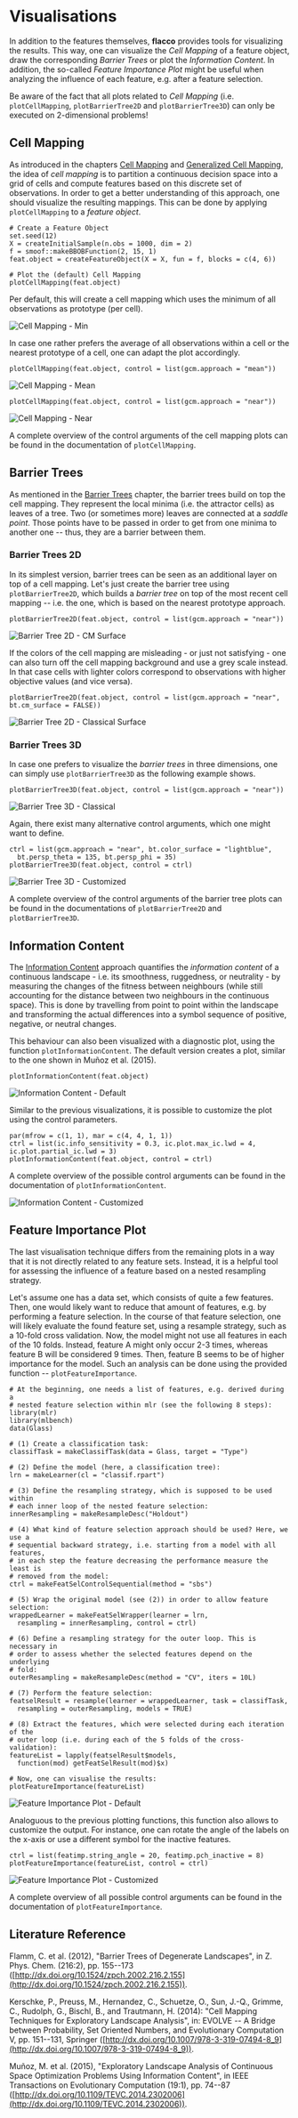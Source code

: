 # Visualisations
In addition to the features themselves, **flacco** provides tools for visualizing the results. This way, one can visualize the *Cell Mapping* of a feature object, draw the corresponding *Barrier Trees* or plot the *Information Content*.
In addition, the so-called *Feature Importance Plot* might be useful when analyzing the influence of each feature, e.g. after a feature selection.

Be aware of the fact that all plots related to *Cell Mapping* (i.e. `plotCellMapping`, `plotBarrierTree2D` and `plotBarrierTree3D`) can only be executed on 2-dimensional problems!

## Cell Mapping
As introduced in the chapters [Cell Mapping](cm.md) and [Generalized Cell Mapping](gcm.md), the idea of *cell mapping* is to partition a continuous decision space into a grid of cells and compute features based on this discrete set of observations.
In order to get a better understanding of this approach, one should visualize the resulting mappings. This can be done by applying `plotCellMapping` to a *feature object*.

```{r}
# Create a Feature Object
set.seed(12)
X = createInitialSample(n.obs = 1000, dim = 2)
f = smoof::makeBBOBFunction(2, 15, 1)
feat.object = createFeatureObject(X = X, fun = f, blocks = c(4, 6))

# Plot the (default) Cell Mapping
plotCellMapping(feat.object)
``` 

Per default, this will create a cell mapping which uses the minimum of all observations as prototype (per cell).

![Cell Mapping - Min](example_cm1.png)

In case one rather prefers the average of all observations within a cell or the nearest prototype of a cell, one can adapt the plot accordingly.

```{r}
plotCellMapping(feat.object, control = list(gcm.approach = "mean"))
```

![Cell Mapping - Mean](example_cm2.png)

```{r}
plotCellMapping(feat.object, control = list(gcm.approach = "near"))
```

![Cell Mapping - Near](example_cm3.png)

A complete overview of the control arguments of the cell mapping plots can be found in the documentation of `plotCellMapping`.

## Barrier Trees

As mentioned in the [Barrier Trees](barriertrees.md) chapter, the barrier trees build on top the cell mapping. They represent the local minima (i.e. the attractor cells) as leaves of a tree. Two (or sometimes more) leaves are connected at a *saddle point*. Those points have to be passed in order to get from one minima to another one -- thus, they are a barrier between them.

### Barrier Trees 2D

In its simplest version, barrier trees can be seen as an additional layer on top of a cell mapping. Let's just create the barrier tree using `plotBarrierTree2D`, which builds a *barrier tree* on top of the most recent cell mapping -- i.e. the one, which is based on the nearest prototype approach.

```{r}
plotBarrierTree2D(feat.object, control = list(gcm.approach = "near"))
```

![Barrier Tree 2D - CM Surface](example_bt2d_1.png)

If the colors of the cell mapping are misleading - or just not satisfying - one can also turn off the cell mapping background and use a grey scale instead. In that case cells with lighter colors correspond to observations with higher objective values (and vice versa).

```{r}
plotBarrierTree2D(feat.object, control = list(gcm.approach = "near", bt.cm_surface = FALSE))
```

![Barrier Tree 2D - Classical Surface](example_bt2d_2.png)

### Barrier Trees 3D

In case one prefers to visualize the *barrier trees* in three dimensions, one can simply use `plotBarrierTree3D` as the following example shows.

```{r}
plotBarrierTree3D(feat.object, control = list(gcm.approach = "near"))
```

![Barrier Tree 3D - Classical](example_bt3d_1.svg)

Again, there exist many alternative control arguments, which one might want to define.

```{r}
ctrl = list(gcm.approach = "near", bt.color_surface = "lightblue",
  bt.persp_theta = 135, bt.persp_phi = 35)
plotBarrierTree3D(feat.object, control = ctrl)
```

![Barrier Tree 3D - Customized](example_bt3d_2.svg)

A complete overview of the control arguments of the barrier tree plots can be found in the documentations of `plotBarrierTree2D` and `plotBarrierTree3D`.

## Information Content

The [Information Content](ic.md) approach quantifies the *information content* of a continuous landscape - i.e. its smoothness, ruggedness, or neutrality - by measuring the changes of the fitness between neighbours (while still accounting for the distance between two neighbours in the continuous space). This is done by travelling from point to point within the landscape and transforming the actual differences into a symbol sequence of positive, negative, or neutral changes.

This behaviour can also been visualized with a diagnostic plot, using the function `plotInformationContent`. The default version creates a plot, similar to the one shown in Mu&ntilde;oz et al. (2015).

```{r}
plotInformationContent(feat.object)
```

![Information Content - Default](example_info1.svg)

Similar to the previous visualizations, it is possible to customize the plot using the control parameters.

```{r}
par(mfrow = c(1, 1), mar = c(4, 4, 1, 1))
ctrl = list(ic.info_sensitivity = 0.3, ic.plot.max_ic.lwd = 4, ic.plot.partial_ic.lwd = 3)
plotInformationContent(feat.object, control = ctrl)
```

A complete overview of the possible control arguments can be found in the documentation of `plotInformationContent`.


![Information Content - Customized](example_info2.svg)

## Feature Importance Plot

The last visualisation technique differs from the remaining plots in a way that it is not directly related to any feature sets. Instead, it is a helpful tool for assessing the influence of a feature based on a nested resampling strategy.

Let's assume one has a data set, which consists of quite a few features. Then, one would likely want to reduce that amount of features, e.g. by performing a feature selection. In the course of that feature selection, one will likely evaluate the found feature set, using a resample strategy, such as a 10-fold cross validation. Now, the model might not use all features in each of the 10 folds. Instead, feature A might only occur 2-3 times, whereas feature B will be considered 9 times. Then, feature B seems to be of higher importance for the model. Such an analysis can be done using the provided function -- `plotFeatureImportance`.

```{r}
# At the beginning, one needs a list of features, e.g. derived during a
# nested feature selection within mlr (see the following 8 steps):
library(mlr)
library(mlbench)
data(Glass)

# (1) Create a classification task:
classifTask = makeClassifTask(data = Glass, target = "Type")

# (2) Define the model (here, a classification tree):
lrn = makeLearner(cl = "classif.rpart")

# (3) Define the resampling strategy, which is supposed to be used within 
# each inner loop of the nested feature selection:
innerResampling = makeResampleDesc("Holdout")

# (4) What kind of feature selection approach should be used? Here, we use a
# sequential backward strategy, i.e. starting from a model with all features,
# in each step the feature decreasing the performance measure the least is
# removed from the model:
ctrl = makeFeatSelControlSequential(method = "sbs")

# (5) Wrap the original model (see (2)) in order to allow feature selection:
wrappedLearner = makeFeatSelWrapper(learner = lrn,
  resampling = innerResampling, control = ctrl)

# (6) Define a resampling strategy for the outer loop. This is necessary in
# order to assess whether the selected features depend on the underlying
# fold:
outerResampling = makeResampleDesc(method = "CV", iters = 10L)

# (7) Perform the feature selection:
featselResult = resample(learner = wrappedLearner, task = classifTask,
  resampling = outerResampling, models = TRUE)

# (8) Extract the features, which were selected during each iteration of the
# outer loop (i.e. during each of the 5 folds of the cross-validation):
featureList = lapply(featselResult$models, 
  function(mod) getFeatSelResult(mod)$x)
  
# Now, one can visualise the results:
plotFeatureImportance(featureList)
```

![Feature Importance Plot - Default](example_feat_imp1.svg)

Analoguous to the previous plotting functions, this function also allows to customize the output. For instance, one can rotate the angle of the labels on the x-axis or use a different symbol for the inactive features.

```{r}
ctrl = list(featimp.string_angle = 20, featimp.pch_inactive = 8)
plotFeatureImportance(featureList, control = ctrl)
```
![Feature Importance Plot - Customized](example_feat_imp2.svg)

A complete overview of all possible control arguments can be found in the documentation of `plotFeatureImportance`.

## Literature Reference
Flamm, C. et al. (2012), "Barrier Trees of Degenerate Landscapes", in Z. Phys. Chem. (216:2), pp. 155--173 ([http://dx.doi.org/10.1524/zpch.2002.216.2.155](http://dx.doi.org/10.1524/zpch.2002.216.2.155)).

Kerschke, P., Preuss, M., Hernandez, C., Schuetze, O., Sun, J.-Q., Grimme, C., Rudolph, G., Bischl, B., and Trautmann, H. (2014): "Cell Mapping Techniques for Exploratory Landscape Analysis", in: EVOLVE -- A Bridge between Probability, Set Oriented Numbers, and Evolutionary Computation V, pp. 151--131, Springer ([http://dx.doi.org/10.1007/978-3-319-07494-8_9](http://dx.doi.org/10.1007/978-3-319-07494-8_9)).

Mu&ntilde;oz, M. et al. (2015), "Exploratory Landscape Analysis of Continuous Space Optimization Problems Using Information Content", in IEEE Transactions on Evolutionary Computation (19:1), pp. 74--87 ([http://dx.doi.org/10.1109/TEVC.2014.2302006](http://dx.doi.org/10.1109/TEVC.2014.2302006)).
